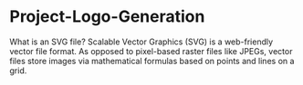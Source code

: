 # Project-Logo-Generation
What is an SVG file? Scalable Vector Graphics (SVG) is a web-friendly vector file format. As opposed to pixel-based raster files like JPEGs, vector files store images via mathematical formulas based on points and lines on a grid.
